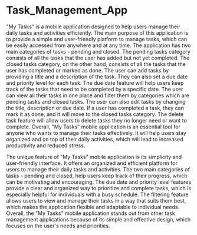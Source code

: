 # Task_Management_App

"My Tasks" is a mobile application designed to help users manage their daily tasks and activities efficiently. The main purpose of this application is to provide a simple and user-friendly platform to manage tasks, which can be easily accessed from anywhere and at any time. The application has two main categories of tasks - pending and closed. The pending tasks category consists of all the tasks that the user has added but not yet completed. The closed tasks category, on the other hand, consists of all the tasks that the user has completed or marked as done. The user can add tasks by providing a title and a description of the task. They can also set a due date and priority level for each task. The due date feature will help users keep track of the tasks that need to be completed by a specific date. The user can view all their tasks in one place and filter them by categories which are pending tasks and closed tasks. The user can also edit tasks by changing the title, description or due date. If a user has completed a task, they can mark it as done, and it will move to the closed tasks category. The delete task feature will allow users to delete tasks they no longer need or want to complete. Overall, "My Tasks" mobile application is an essential tool for anyone who wants to manage their tasks effectively. It will help users stay organized and on top of their daily activities, which will lead to increased productivity and reduced stress.

The unique feature of "My Tasks" mobile application is its simplicity and user-friendly interface. It offers an organized and efficient platform for users to manage their daily tasks and activities. The two main categories of tasks - pending and closed, help users keep track of their progress, which can be motivating and encouraging. The due date and priority level features provide a clear and organized way to prioritize and complete tasks, which is especially helpful for individuals with a busy schedule. The filtering feature allows users to view and manage their tasks in a way that suits them best, which makes the application flexible and adaptable to individual needs. Overall, the "My Tasks" mobile application stands out from other task management applications because of its simple and effective design, which focuses on the user's needs and priorities.

